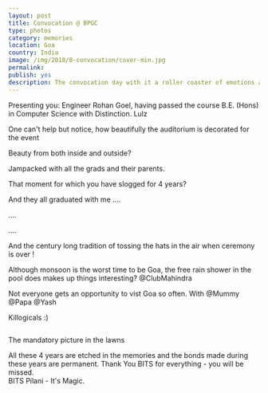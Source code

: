 ```yaml
---
layout: post
title: Convocation @ BPGC
type: photos
category: memories
location: Goa
country: India
image: /img/2018/8-convocation/cover-min.jpg 
permalink: 
publish: yes
description: The convocation day with it a roller coaster of emotions and is a time for celebration and joy. The time when the grads don the graduation gown and wear the mortarboards as a sign of (academic) excellence. It is without a doubt, one of the most important moments in a person's life. 
---
```

<!-- http://compressjpeg.com -->
<!-- http://compressimage.toolur.com/ 1024, 400-->

<p class="center"><img src="{{site.baseurl}}/img/2018/8-convocation/1.jpg" alt="">Presenting you: Engineer Rohan Goel, having passed the course B.E. (Hons) in Computer Science with Distinction. Lulz</p>

<p class="center"><img src="{{site.baseurl}}/img/2018/8-convocation/3.jpg" alt="">One can't help but notice, how beautifully the auditorium is decorated for the event<p>

<p class="center"><img src="{{site.baseurl}}/img/2018/8-convocation/2.jpg" alt="">Beauty from both inside and outside?</p>

<p class="center"><img src="{{site.baseurl}}/img/2018/8-convocation/3.1.jpg" alt="">Jampacked with all the grads and their parents.</p>

<!-- <p class="center"><img src="{{site.baseurl}}/img/2018/8-convocation/4.jpg" alt="">This is the terrain that you're greeted with at the base of the hill - it definitely will be one heck of a trek?</p> -->


<p class="center"><img src="{{site.baseurl}}/img/2018/8-convocation/5.1.jpg" alt="">That moment for which you have slogged for 4 years?</p>

<p class="center"><img src="{{site.baseurl}}/img/2018/8-convocation/5.jpg" alt="">And they all graduated with me ....</p>

<p class="center"><img src="{{site.baseurl}}/img/2018/8-convocation/6.jpg" alt="">....</p>

<p class="center"><img src="{{site.baseurl}}/img/2018/8-convocation/7.jpg" alt="">....</p>

<p class="center"><img src="{{site.baseurl}}/img/2018/8-convocation/8.1.jpg" alt="">And the century long tradition of tossing the hats in the air when ceremony is over !</p>

<p class="center"><img src="{{site.baseurl}}/img/2018/8-convocation/8.jpg" alt="">Although monsoon is the worst time to be Goa, the free rain shower in the pool does makes up things interesting? @ClubMahindra</p>

<p class="center"><img src="{{site.baseurl}}/img/2018/8-convocation/9.jpg" alt="">Not everyone gets an opportunity to vist Goa so often. With @Mummy @Papa @Yash</p>

<p class="center"><img src="{{site.baseurl}}/img/2018/8-convocation/11.jpg" alt="">Killogicals :)</p>

<p class="center"><img src="{{site.baseurl}}/img/2018/8-convocation/10.jpg" alt=""></p>

<p class="center"><img src="{{site.baseurl}}/img/2018/8-convocation/12.jpg" alt="">The mandatory picture in the lawns</p>

<p class="center"><img src="{{site.baseurl}}/img/2018/8-convocation/13.jpg" alt="">All these 4 years are etched in the memories and the bonds made during these years are permanent. Thank You BITS for everything - you will be missed. <br>BITS Pilani - It's Magic.</p>

